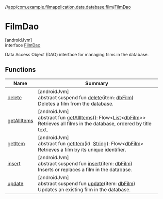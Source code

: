 //[app](../../../index.md)/[com.example.filmapplication.data.database.film](../index.md)/[FilmDao](index.md)

# FilmDao

[androidJvm]\
interface [FilmDao](index.md)

Data Access Object (DAO) interface for managing films in the database.

## Functions

| Name | Summary |
|---|---|
| [delete](delete.md) | [androidJvm]<br>abstract suspend fun [delete](delete.md)(item: [dbFilm](../db-film/index.md))<br>Deletes a film from the database. |
| [getAllItems](get-all-items.md) | [androidJvm]<br>abstract fun [getAllItems](get-all-items.md)(): Flow&lt;[List](https://kotlinlang.org/api/latest/jvm/stdlib/kotlin.collections/-list/index.html)&lt;[dbFilm](../db-film/index.md)&gt;&gt;<br>Retrieves all films in the database, ordered by title text. |
| [getItem](get-item.md) | [androidJvm]<br>abstract fun [getItem](get-item.md)(id: [String](https://kotlinlang.org/api/latest/jvm/stdlib/kotlin/-string/index.html)): Flow&lt;[dbFilm](../db-film/index.md)&gt;<br>Retrieves a film by its unique identifier. |
| [insert](insert.md) | [androidJvm]<br>abstract suspend fun [insert](insert.md)(item: [dbFilm](../db-film/index.md))<br>Inserts or replaces a film in the database. |
| [update](update.md) | [androidJvm]<br>abstract suspend fun [update](update.md)(item: [dbFilm](../db-film/index.md))<br>Updates an existing film in the database. |
